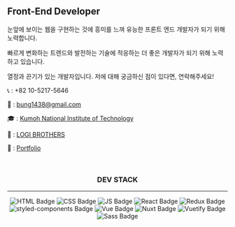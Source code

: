 ## Front-End Developer

눈앞에 보이는 웹을 구현하는 것에 흥미를 느껴 유능한 프론트 엔드 개발자가 되기 위해 노력합니다.

빠르게 변화하는 트렌드와 발전하는 기술에 적응하는 더 좋은 개발자가 되기 위해 노력하고 있습니다.

열정과 끈기가 있는 개발자입니다. 저에 대해 궁금하신 점이 있다면, 연락해주세요!

📞 : +82 10-5217-5646

📩 : bung1438@gmail.com

🎓 : [Kumoh National Institute of Technology](https://www.kumoh.ac.kr/ko/index.do)

🏢 : [LOGI BROTHERS](https://thewaytosunset.notion.site/thewaytosunset/We-Are-LOGI-BROTHERS-29fd0a77d6ef4e65ba66af7865ed6ce2)

🧑 : [Portfolio](https://gunwoongpark.github.io/portfolio/)

<br/>

<div align=center>
 <h3>
  DEV STACK
 </h3>
</div>

***

<div align=center>
 
 ![HTML Badge](https://img.shields.io/badge/HTML-E34F26?style=for-the-badge&logo=HTML5&logoColor=white)
 ![CSS Badge](https://img.shields.io/badge/CSS-1572B6?style=for-the-badge&logo=CSS3&logoColor=white)
 ![JS Badge](https://img.shields.io/badge/JavaScript-F7DF1E?style=for-the-badge&logo=Javascript&logoColor=black)
 ![React Badge](https://img.shields.io/badge/React-61DAFB?style=for-the-badge&logo=React&logoColor=black)
 ![Redux Badge](https://img.shields.io/badge/Redux-764ABC?style=for-the-badge&logo=Redux&logoColor=white)
 ![styled-components Badge](https://img.shields.io/badge/Styled_Components-DB7093?style=for-the-badge&logo=styled-components&logoColor=white)
 ![Vue Badge](https://img.shields.io/badge/Vue-4FC08D?style=for-the-badge&logo=Vue.js&logoColor=white)
 ![Nuxt Badge](https://img.shields.io/badge/Nuxt.js-00C58E?style=for-the-badge&logo=Nuxt.js&logoColor=white)
 ![Vuetify Badge](https://img.shields.io/badge/Vuetify-1867C0?style=for-the-badge&logo=Vuetify&logoColor=white)
 ![Sass Badge](https://img.shields.io/badge/Sass-CC6699?style=for-the-badge&logo=Sass&logoColor=white)
 
</div>
